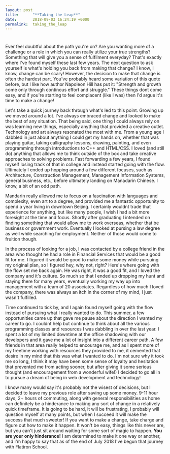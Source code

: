 ```yaml
---
layout: post
title:      "**Taking the Leap**"
date:       2018-09-03 16:24:19 +0000
permalink:  taking_the_leap
---
```


# 
Ever feel doubtful about the path you're on? Are you wanting more of a challenge or a role in which you can really utilize your true strengths? Something that will give you a sense of fulfilment everyday? That's exactly where I've found myself these last few years. The next question to ask yourself is what's holding you back from making that change? I know, I know, change can be scary! However, the decision to make that change is often the hardest part. You've probably heard some variation of this quote before, but I like how author Napoleon Hill has put it: "Strength and growth come only through continous effort and struggle." These things dont come easy, and if you're starting to feel complacent (like I was) then I'd argue it's time to make a change!

Let's take a quick journey back through what's led to this point. Growing up we moved around a lot. I've always embraced change and looked to make the best of any situation. That being said, one thing I could always rely on was learning new things, especially anything that provided a creative outlet. Technology and art always resonated the most with me. From a young age I dabbled in just about anything I could get my hands on, whether that was playing guitar, taking calligraphy lessons, drawing, painting, and even programming through introductions to C++ and HTML/CSS. I loved (and still do) anything that allows me to think outside of the box and take creative approaches to solving problems. Fast forwarding a few years, I found myself losing track of that in college and instead started going with the flow. Ultimately I ended up hopping around a few different focuses, such as Architecture, Construction Management, Management Information Systems, general business, etc., before ultimately landing on Manadarin Chinese. I know, a bit of an odd path. 

Mandarin really allowed me to focus on a fascination with languages and complexity, even art to a degree, and provided me a fantastic opportunity to spend a year living in downtown Beijing. I certainly wouldnt trade that experience for anything, but like many people, I wish I had a bit more foresight at the time and focus. Shortly after graduating I intended on finding something that would allow me to work overseas, whether that be business or government work. Eventually I looked at pursing a law degree as well while searching for employment. Neither of those would come to fruition though. 

In the process of looking for a job, I was contacted by a college friend in the area who thought he had a role in Financial Services that would be a good fit for me. I figured it would be good to make some money while pursuing my original plan, so I figured hey, why not, right? Here's where going with the flow set me back again. He was right, it was a good fit, and I loved the company and it's culture. So much so that I ended up dropping my hunt and staying there for many years, eventually working my way up into management with a team of 20 associates. Regardless of how much I loved the company, there was always an itch in the corner of my mind, I just wasn't fulfilled. 

Time continued to tick by, and I again found myself going with the flow instead of pursuing what I really wanted to do. This summer, a few opportunities came up that gave me pause about the direction I wanted my career to go. I couldnt help but continue to think about all the various programming classes and resources I was dabbling in over the last year. I spent a lot of my limited downtime at the office shadowing with our developers and it gave me a lot of insight into a different career path. A few friends in that area really helped to encourage me, and as I spent more of my freetime working with resources they provided to me, it cemented that desire in my mind that this was what I wanted to do. I'm not sure why it took me so long, I think it may have been some sense of loyalty and hesitation that prevented me from acting sooner, but after giving it some serious thought (and encouragement from a wonderful wife!) I decided to go all in to pursue a dream of being in web development and technology! 

I know many would say it's probably not the wisest of decisions, but I decided to leave my previous role after saving up some money. 9-11 hour days, 2+ hours of commuting, along with general responsibilities as home can definitely be a hinderance to making any sort of change in a relatively quick timeframe. It is going to be hard, it will be frustrating, I probably will question myself at many points, but when I succeed it will make the success that much sweeter! If you want to make a change, take charge and figure out how to make it happen. It won't be easy, things like this never are, but you can't just sit around waiting for some sort of magic to happen. **You are your only hinderance!** I am determined to make it one way or another, and I'm happy to say that as of the end of July 2018 I've begun that journey with Flatiron School.
